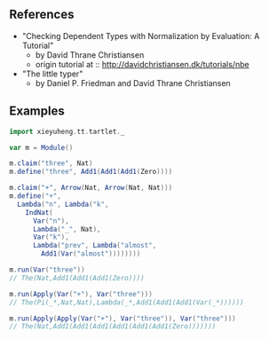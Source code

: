 ## References

- "Checking Dependent Types with Normalization by Evaluation: A Tutorial"
  - by David Thrane Christiansen
  - origin tutorial at :: http://davidchristiansen.dk/tutorials/nbe
- "The little typer"
  - by Daniel P. Friedman and David Thrane Christiansen

## Examples

``` scala
import xieyuheng.tt.tartlet._

var m = Module()

m.claim("three", Nat)
m.define("three", Add1(Add1(Add1(Zero))))

m.claim("+", Arrow(Nat, Arrow(Nat, Nat)))
m.define("+",
  Lambda("n", Lambda("k",
    IndNat(
      Var("n"),
      Lambda("_", Nat),
      Var("k"),
      Lambda("prev", Lambda("almost",
        Add1(Var("almost"))))))))

m.run(Var("three"))
// The(Nat,Add1(Add1(Add1(Zero))))

m.run(Apply(Var("+"), Var("three")))
// The(Pi(_*,Nat,Nat),Lambda(_*,Add1(Add1(Add1(Var(_*))))))

m.run(Apply(Apply(Var("+"), Var("three")), Var("three")))
// The(Nat,Add1(Add1(Add1(Add1(Add1(Add1(Zero)))))))
```
